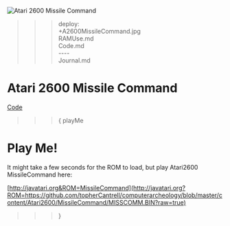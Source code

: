 ![Atari 2600 Missile Command](A2600MissileCommand.jpg)

>>> deploy:<br>
>>>   +A2600MissileCommand.jpg<br>
>>>   RAMUse.md<br>
>>>   Code.md<br>
>>>   ----<br>
>>>   Journal.md<br>

# Atari 2600 Missile Command

[Code](Code.md)

>>> { playMe

# Play Me!

It might take a few seconds for the ROM to load, but play Atari2600 MissileCommand here:

[http://javatari.org&ROM=MissileCommand](http://javatari.org?ROM=https://github.com/topherCantrell/computerarcheology/blob/master/content/Atari2600/MissileCommand/MISSCOMM.BIN?raw=true)

>>> }